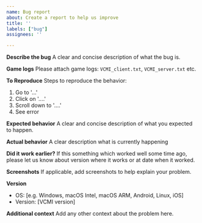 ```yaml
---
name: Bug report
about: Create a report to help us improve
title: ''
labels: ["bug"]
assignees: ''

---
```


**Describe the bug**
A clear and concise description of what the bug is.

**Game logs**
Please attach game logs: `VCMI_client.txt`, `VCMI_server.txt` etc.

**To Reproduce**
Steps to reproduce the behavior:
1. Go to '...'
2. Click on '....'
3. Scroll down to '....'
4. See error

**Expected behavior**
A clear and concise description of what you expected to happen.

**Actual behavior**
A clear description what is currently happening 

**Did it work earlier?**
If this something which worked well some time ago, please let us know about version where it works or at date when it worked.

**Screenshots**
If applicable, add screenshots to help explain your problem.

**Version**
 - OS: [e.g. Windows, macOS Intel, macOS ARM, Android, Linux, iOS]
 - Version: [VCMI version]

**Additional context**
Add any other context about the problem here.
